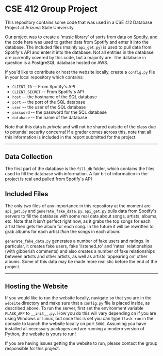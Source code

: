 # CSE 412 Group Project

This repository contains some code that was used in a CSE 412 Database Project at Arizona State University.

Our project was to create a 'music library' of sorts from data on Spotify, and the code here was used to gather data from Spotify and enter it into the database. The included files (mainly `api_get.py`) is used to pull data from Spotify's API and enter it into the database. Not all entities in the database are currently covered by this code, but a majority are. The database in question is a PostgreSQL database hosted on AWS.

If you'd like to contribute or host the website locally, create a `config.py` file in your local repository which contains:
 - `CLIENT_ID` -- From Spotify's API
 - `CLIENT_SECRET` -- From Spotify's API
 - `host` -- the hostname of the SQL database
 - `port` -- the port of the SQL database
 - `user` -- the user of the SQL database
 - `password` -- the password for the SQL database
 - `database` -- the name of the database
 
Note that this data is _private_ and will not be shared outside of the class due to potential security concerns! If a grader comes across this, note that all this information is included in the report submitted for the project.

---

## Data Collection

The first part of the database is the `fill_db` folder, which contains the files used to fill the database with information. A fair bit of information in the project is real and pulled from Spotify's API

## Included Files
The only two files of any importance in this repository at the moment are `api_get.py` and `generate_fake_data.py`. `api_get.py` pulls data from Spotify's servers to fill the database with some real data about songs, artists, albums, etc. Note that it isn't perfect right now, as it grabs the top songs for each artist then gets the album for each song. In the future it will be rewritten to grab albums for each artist _then_ the songs in each album.

`generate_fake_data.py` generates a number of fake users and ratings. In particular, it creates fake users, fake 'listened_to' and 'rates' relationships (with gibberish comments) and also creates a number of fake relationships between artists and other artists, as well as artists 'appearing on' other albums. Some of this data may be made more realistic before the end of the project.

---

## Hosting the Website

If you would like to run the website locally, navigate so that you are in the `website` directory and make sure that a `config.py` file is placed inside, as described above. To run the server, first set the environment variable `FLASK_APP` to `__init__.py`. How you do this will vary depending on if you are using Windows or Linux, but once this is set you can type `flask run` in the console to launch the website locally on port `5000`. Assuming you have installed all necessary packages and are running a modern version of Python, the website is yours to run!

If you are having issues getting the website to run, please contact the group responsible for this project.
